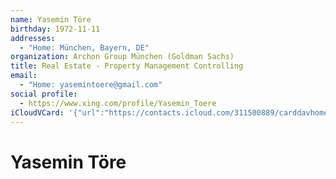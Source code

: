 ```yaml
---
name: Yasemin Töre
birthday: 1972-11-11
addresses:
  - "Home: München, Bayern, DE"
organization: Archon Group München (Goldman Sachs)
title: Real Estate - Property Management Controlling
email:
  - "Home: yasemintoere@gmail.com"
social profile:
  - https://www.xing.com/profile/Yasemin_Toere
iCloudVCard: '{"url":"https://contacts.icloud.com/311500889/carddavhome/card/ZDRjMDg1ZTYtMmJkMS00MjE4LWI3ZWQtNjFiNGE5YTdkZTUy.vcf","etag":"\"kmfhep5r\"","data":"BEGIN:VCARD\r\nVERSION:3.0\r\nFN:\r\nN:Töre;Yasemin;;;\r\nUID:d4c085e6-2bd1-4218-b7ed-61b4a9a7de52\r\nBDAY;VALUE=date:1972-11-11\r\nADR;TYPE=HOME:;;;München;Bayern;;DE;\r\nWP1.X-ABLABEL:Work\r\nWP2.X-ABLABEL:Work\r\nitem0.X-ABLABEL:xing\r\nPRODID:ez-vcard 0.9.13-fc\r\nREV:2025-04-03T22:06:44Z\r\nORG:Archon Group München (Goldman Sachs);\r\nTITLE:Real Estate - Property Management Controlling\r\nEMAIL;TYPE=HOME:yasemintoere@gmail.com\r\nPHOTO;VALUE=uri:https://gateway.icloud.com/contacts/311500889/ck/card/eb062\r\n f008ec75f3b87088c4849e60dbd\r\nitem0.X-SOCIALPROFILE;X-USER=Yasemin_Toere:https://www.xing.com/profile/Yas\r\n emin_Toere\r\nEND:VCARD"}'
---
```

# Yasemin Töre
